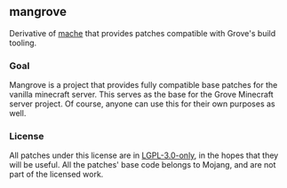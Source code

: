## mangrove
Derivative of [mache](https://github.com/PaperMC/mache/tree/) that provides patches compatible
with Grove's build tooling.

### Goal
Mangrove is a project that provides fully compatible base patches for the vanilla
minecraft server. This serves as the base for the Grove Minecraft server project. Of course,
anyone can use this for their own purposes as well.

### License
All patches under this license are in [LGPL-3.0-only](https://www.gnu.org/licenses/lgpl-3.0-standalone.html), in the hopes
that they will be useful. All the patches' base code belongs to Mojang, and are not part of the licensed work.